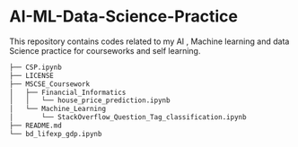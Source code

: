 # AI-ML-Data-Science-Practice
This repository contains codes related to my AI , Machine learning and data Science practice for courseworks and self learning.

``` bash
├── CSP.ipynb
├── LICENSE
├── MSCSE_Coursework
│   ├── Financial_Informatics
│   │   └── house_price_prediction.ipynb
│   └── Machine_Learning
│       └── StackOverflow_Question_Tag_classification.ipynb
├── README.md
└── bd_lifexp_gdp.ipynb
```